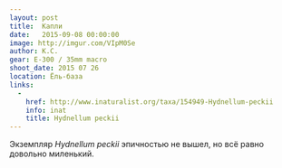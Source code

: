 ```yaml
---
layout: post
title:  Капли
date:   2015-09-08 00:00:00
image: http://imgur.com/VIpM0Se
author: К.С.
gear: E-300 / 35mm macro
shoot_date: 2015 07 26
location: Ёль-база
links:
  -
    href: http://www.inaturalist.org/taxa/154949-Hydnellum-peckii
    info: inat
    title: Hydnellum peckii
---
```


Экземпляр _Hydnellum peckii_ эпичностью не вышел, но всё равно довольно
миленький.
